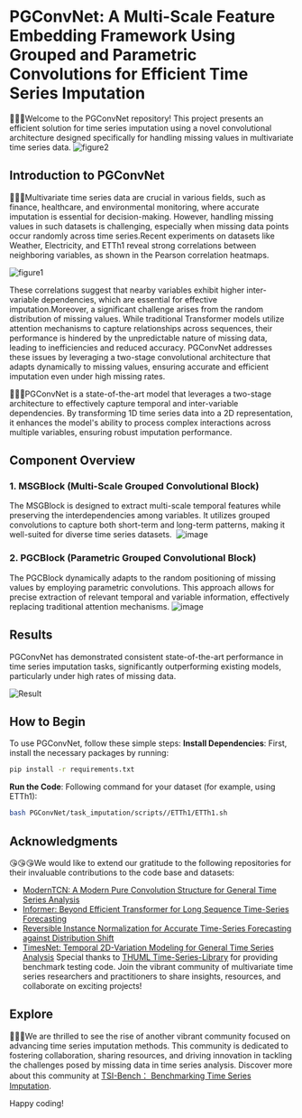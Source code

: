 


# PGConvNet: A Multi-Scale Feature Embedding Framework Using Grouped and Parametric Convolutions for Efficient Time Series Imputation

🤗🤗🤗Welcome to the PGConvNet repository! This project presents an efficient solution for time series imputation using a novel convolutional architecture designed specifically for handling missing values in multivariate time series data.
![figure2](https://github.com/user-attachments/assets/a24d45db-605e-40a3-a99d-3cd9bdd040a7)

## Introduction to PGConvNet

🧸🧸🧸Multivariate time series data are crucial in various fields, such as finance, healthcare, and environmental monitoring, where accurate imputation is essential for decision-making. However, handling missing values in such datasets is challenging, especially when missing data points occur randomly across time series.Recent experiments on datasets like Weather, Electricity, and ETTh1 reveal strong correlations between neighboring variables, as shown in the Pearson correlation heatmaps. 

![figure1](https://github.com/user-attachments/assets/094efe38-67d0-4fed-88e2-89afc441949f)

These correlations suggest that nearby variables exhibit higher inter-variable dependencies, which are essential for effective imputation.Moreover, a significant challenge arises from the random distribution of missing values. While traditional Transformer models utilize attention mechanisms to capture relationships across sequences, their performance is hindered by the unpredictable nature of missing data, leading to inefficiencies and reduced accuracy. PGConvNet addresses these issues by leveraging a two-stage convolutional architecture that adapts dynamically to missing values, ensuring accurate and efficient imputation even under high missing rates.



🔎🔎🔎PGConvNet is a state-of-the-art model that leverages a two-stage architecture to effectively capture temporal and inter-variable dependencies. By transforming 1D time series data into a 2D representation, it enhances the model's ability to process complex interactions across multiple variables, ensuring robust imputation performance.

## Component Overview

### 1. MSGBlock (Multi-Scale Grouped Convolutional Block)
The MSGBlock is designed to extract multi-scale temporal features while preserving the interdependencies among variables. It utilizes grouped convolutions to capture both short-term and long-term patterns, making it well-suited for diverse time series datasets.  
![image](https://github.com/user-attachments/assets/e12a3bdf-189d-45fb-83d4-1d1f2c9943bc)


### 2. PGCBlock (Parametric Grouped Convolutional Block)
The PGCBlock dynamically adapts to the random positioning of missing values by employing parametric convolutions. This approach allows for precise extraction of relevant temporal and variable information, effectively replacing traditional attention mechanisms.
![image](https://github.com/user-attachments/assets/df671f60-33ef-473e-b1a6-ccce312878bc)


## Results
PGConvNet has demonstrated consistent state-of-the-art performance in time series imputation tasks, significantly outperforming existing models, particularly under high rates of missing data.

![Result](https://github.com/user-attachments/assets/db35c827-57b2-4ce7-80dc-e66ea2f5992b)



## How to Begin
To use PGConvNet, follow these simple steps:
   **Install Dependencies**: First, install the necessary packages by running:
   ```bash
   pip install -r requirements.txt
   ```
   **Run the Code**: Following command for your dataset (for example, using ETTh1):
   ```bash
   bash PGConvNet/task_imputation/scripts//ETTh1/ETTh1.sh  
   ```

## Acknowledgments
😘😘😘We would like to extend our gratitude to the following repositories for their invaluable contributions to the code base and datasets:
- [ModernTCN: A Modern Pure Convolution Structure for General Time Series Analysis](https://github.com/luodhhh/ModernTCN)
- [Informer: Beyond Efficient Transformer for Long Sequence Time-Series Forecasting](https://github.com/haoyu0221/Informer)
- [Reversible Instance Normalization for Accurate Time-Series Forecasting against Distribution Shift](https://github.com/ts-kim/RevIN)
- [TimesNet: Temporal 2D-Variation Modeling for General Time Series Analysis](https://github.com/thuml/Time-Series-Library/)
Special thanks to [THUML Time-Series-Library](https://github.com/thuml/Time-Series-Library) for providing benchmark testing code.
Join the vibrant community of multivariate time series researchers and practitioners to share insights, resources, and collaborate on exciting projects!

## Explore 
👏👏👏We are thrilled to see the rise of another vibrant community focused on advancing time series imputation methods.  This community is dedicated to fostering collaboration, sharing resources, and driving innovation in tackling the challenges posed by missing data in time series analysis.  Discover more about this community at [TSI-Bench： Benchmarking Time Series Imputation](https://github.com/WenjieDu/Awesome_Imputation).

Happy coding!
